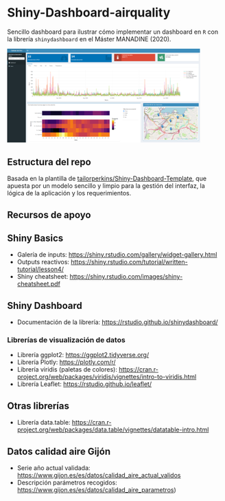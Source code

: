 # Shiny-Dashboard-airquality

Sencillo dashboard para ilustrar cómo implementar un dashboard en `R` con la librería `shinydashboard` en el Máster MANADINE (2020).

<img src="shiny_dashboard.png" alt="dashboard" width="450"/>

## Estructura del repo 
Basada en la plantilla de [tailorperkins/Shiny-Dashboard-Template](https://github.com/taylorperkins/Shiny-Dashboard-Template), que apuesta por un modelo sencillo y limpio para la gestión del interfaz, la lógica de la aplicación y los requerimientos.

## Recursos de apoyo
## Shiny Basics
* Galería de inputs: https://shiny.rstudio.com/gallery/widget-gallery.html 
* Outputs reactivos: https://shiny.rstudio.com/tutorial/written-tutorial/lesson4/
* Shiny cheatsheet: https://shiny.rstudio.com/images/shiny-cheatsheet.pdf

## Shiny Dashboard
* Documentación de la librería: https://rstudio.github.io/shinydashboard/

### Librerías de visualización de datos
* Librería ggplot2: https://ggplot2.tidyverse.org/
* Librería Plotly: https://plotly.com/r/
* Librería viridis (paletas de colores): https://cran.r-project.org/web/packages/viridis/vignettes/intro-to-viridis.html 
* Librería Leaflet: https://rstudio.github.io/leaflet/

## Otras librerías
* Librería data.table: https://cran.r-project.org/web/packages/data.table/vignettes/datatable-intro.html

## Datos calidad aire Gijón
* Serie año actual validada: https://www.gijon.es/es/datos/calidad_aire_actual_validos
* Descripción parámetros recogidos: https://www.gijon.es/es/datos/calidad_aire_parametros)
